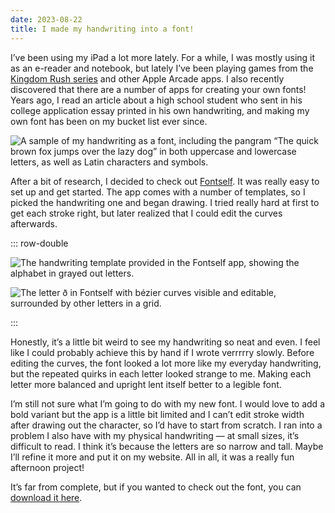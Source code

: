 ```yaml
---
date: 2023-08-22
title: I made my handwriting into a font!
---
```

I’ve been using my iPad a lot more lately. For a while, I was mostly using it as an e-reader and notebook, but lately I’ve been playing games from the [Kingdom Rush series](https://www.ironhidegames.com/Games) and other Apple Arcade apps. I also recently discovered that there are a number of apps for creating your own fonts! Years ago, I read an article about a high school student who sent in his college application essay printed in his own handwriting, and making my own font has been on my bucket list ever since.

![A sample of my handwriting as a font, including the pangram “The quick brown fox jumps over the lazy dog” in both uppercase and lowercase letters, as well as Latin characters and symbols.](2023-08-22-gabrielle-font-sample-grey.png 'My handwriting as a font')

<!--more-->

After a bit of research, I decided to check out [Fontself](https://apps.apple.com/ca/app/fontself-make-your-own-fonts/id1512959192). It was really easy to set up and get started. The app comes with a number of templates, so I picked the handwriting one and began drawing. I tried really hard at first to get each stroke right, but later realized that I could edit the curves afterwards.

::: row-double

![The handwriting template provided in the Fontself app, showing the alphabet in grayed out letters.](2023-08-22-font-template.png 'The handwriting template')

![The letter ð in Fontself with bézier curves visible and editable, surrounded by other letters in a grid.](2023-08-22-font-vector.png 'Editing bézier curves')

:::

Honestly, it’s a little bit weird to see my handwriting so neat and even. I feel like I could probably achieve this by hand if I wrote verrrrry slowly. Before editing the curves, the font looked a lot more like my everyday handwriting, but the repeated quirks in each letter looked strange to me. Making each letter more balanced and upright lent itself better to a legible font.

I’m still not sure what I’m going to do with my new font. I would love to add a bold variant but the app is a little bit limited and I can’t edit stroke width after drawing out the character, so I’d have to start from scratch. I ran into a problem I also have with my physical handwriting — at small sizes, it’s difficult to read. I think it’s because the letters are so narrow and tall. Maybe I’ll refine it more and put it on my website. All in all, it was a really fun afternoon project!

It’s far from complete, but if you wanted to check out the font, you can [download it here](https://github.com/gabriellewee/portfolio/raw/main/static/fonts/gabrielle.otf).